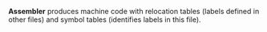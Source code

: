 **Assembler** produces machine code with relocation tables (labels defined in other files) and symbol tables (identifies labels in this file).